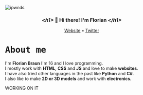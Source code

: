 <p align="left"><img src="https://komarev.com/ghpvc/?username=ipwnds" alt="ipwnds" /></p>
<h3 align="center"><i>&lt;h1&gt;</i> 👋 Hi there! I'm Florian <i>&lt;/h1&gt;</i></h3>
<p align="center">
  <a href="https://florianb.tk">Website</a> •
  <a href="https://twitter.com/Floski11">Twitter</a>
</p>

<h1><samp>About me</samp></h1>

I'm **Florian Braun** I'm 16 and I love programming.<br>
I mostly work with **HTML**, **CSS** and **JS**  and love to make **websites**.<br>
I have also tried other languages in the past like **Python** and **C#**.<br>
I also like to make **2D or 3D models** and work with **electronics**.

WORKING ON IT
